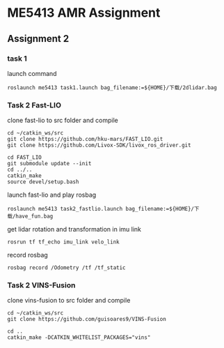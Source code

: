 # ME5413 AMR Assignment



## Assignment 2

### task 1

launch command 

```
roslaunch me5413 task1.launch bag_filename:=${HOME}/下载/2dlidar.bag
```

### Task 2 Fast-LIO
clone fast-lio to src folder and compile
```
cd ~/catkin_ws/src
git clone https://github.com/hku-mars/FAST_LIO.git
git clone https://github.com/Livox-SDK/livox_ros_driver.git

cd FAST_LIO
git submodule update --init
cd ../..
catkin_make
source devel/setup.bash
```

launch fast-lio and play rosbag
```
roslaunch me5413 task2_fastlio.launch bag_filename:=${HOME}/下载/have_fun.bag
```

get lidar rotation and transformation in imu link
```
rosrun tf tf_echo imu_link velo_link
```
record rosbag
```
rosbag record /Odometry /tf /tf_static
```

### Task 2 VINS-Fusion

clone vins-fusion to src folder and compile

```
cd ~/catkin_ws/src
git clone https://github.com/guisoares9/VINS-Fusion

cd ..
catkin_make -DCATKIN_WHITELIST_PACKAGES="vins"
```


